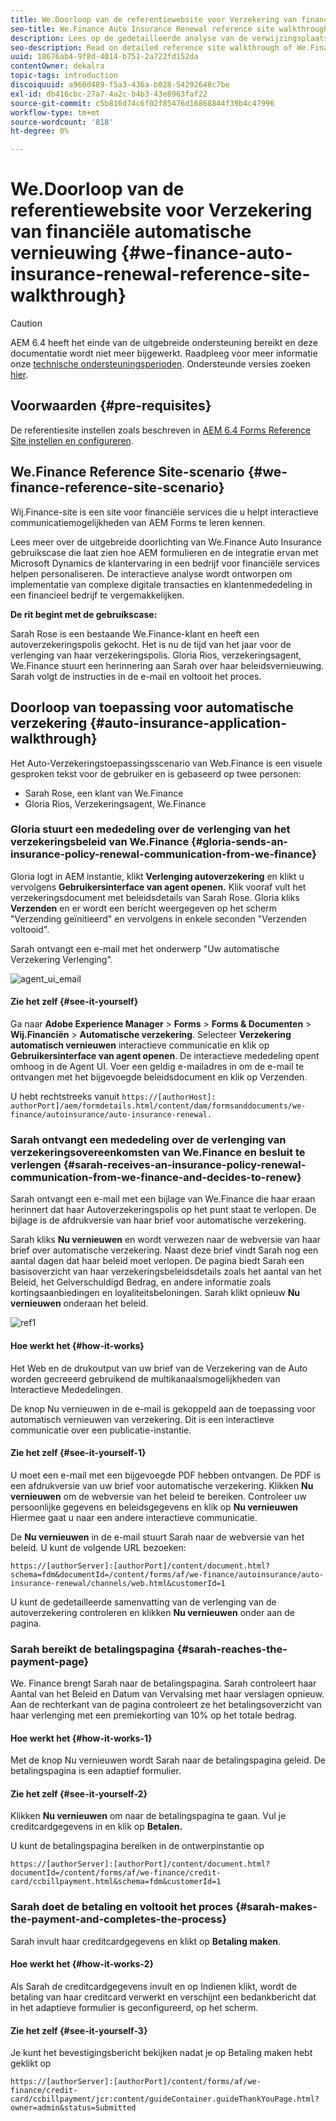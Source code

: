 ```yaml
---
title: We.Doorloop van de referentiewebsite voor Verzekering van financiële automatische vernieuwing
seo-title: We.Finance Auto Insurance Renewal reference site walkthrough
description: Lees op de gedetailleerde analyse van de verwijzingsplaats van Wij.Het gebruik van de AutoVerzekering van de Financiën geval dat toont hoe AEM vormen en zijn integratie met de Dynamica van Microsoft klantenervaring in een bedrijf van de financiële dienst helpen personaliseren.
seo-description: Read on detailed reference site walkthrough of We.Finance Auto Insurance use case which showcases how AEM forms and its integration with Microsoft Dynamics helps personalize customer experience in a financial service company.
uuid: 18676ab4-9f8d-4014-b751-2a722fd152da
contentOwner: dekalra
topic-tags: introduction
discoiquuid: a960d489-f5a3-436a-b028-54292648c7be
exl-id: db416cbc-27a7-4a2c-b4b3-43e8963faf22
source-git-commit: c5b816d74c6f02f85476d16868844f39b4c47996
workflow-type: tm+mt
source-wordcount: '818'
ht-degree: 0%

---
```


# We.Doorloop van de referentiewebsite voor Verzekering van financiële automatische vernieuwing {#we-finance-auto-insurance-renewal-reference-site-walkthrough}

>[!CAUTION]
>
>AEM 6.4 heeft het einde van de uitgebreide ondersteuning bereikt en deze documentatie wordt niet meer bijgewerkt. Raadpleeg voor meer informatie onze [technische ondersteuningsperioden](https://helpx.adobe.com/support/programs/eol-matrix.html). Ondersteunde versies zoeken [hier](https://experienceleague.adobe.com/docs/).

## Voorwaarden {#pre-requisites}

De referentiesite instellen zoals beschreven in [AEM 6.4 Forms Reference Site instellen en configureren](/help/forms/using/setup-reference-sites.md).

## We.Finance Reference Site-scenario  {#we-finance-reference-site-scenario}

Wij.Finance-site is een site voor financiële services die u helpt interactieve communicatiemogelijkheden van AEM Forms te leren kennen.

Lees meer over de uitgebreide doorlichting van We.Finance Auto Insurance gebruikscase die laat zien hoe AEM formulieren en de integratie ervan met Microsoft Dynamics de klantervaring in een bedrijf voor financiële services helpen personaliseren. De interactieve analyse wordt ontworpen om implementatie van complexe digitale transacties en klantenmededeling in een financieel bedrijf te vergemakkelijken.

**De rit begint met de gebruikscase:**

Sarah Rose is een bestaande We.Finance-klant en heeft een autoverzekeringspolis gekocht. Het is nu de tijd van het jaar voor de verlenging van haar verzekeringspolis. Gloria Rios, verzekeringsagent, We.Finance stuurt een herinnering aan Sarah over haar beleidsvernieuwing. Sarah volgt de instructies in de e-mail en voltooit het proces.

## Doorloop van toepassing voor automatische verzekering {#auto-insurance-application-walkthrough}

Het Auto-Verzekeringstoepassingsscenario van Web.Finance is een visuele gesproken tekst voor de gebruiker en is gebaseerd op twee personen:

* Sarah Rose, een klant van We.Finance
* Gloria Rios, Verzekeringsagent, We.Finance

### Gloria stuurt een mededeling over de verlenging van het verzekeringsbeleid van We.Finance {#gloria-sends-an-insurance-policy-renewal-communication-from-we-finance}

Gloria logt in AEM instantie, klikt **Verlenging autoverzekering** en klikt u vervolgens **Gebruikersinterface van agent openen.** Klik vooraf vult het verzekeringsdocument met beleidsdetails van Sarah Rose. Gloria kliks **Verzenden** en er wordt een bericht weergegeven op het scherm &quot;Verzending geïnitieerd&quot; en vervolgens in enkele seconden &quot;Verzenden voltooid&quot;.

Sarah ontvangt een e-mail met het onderwerp &quot;Uw automatische Verzekering Verlenging&quot;.

![agent_ui_email](assets/agent_ui_email.png)

#### Zie het zelf {#see-it-yourself}

Ga naar **Adobe Experience Manager** > **Forms** > **Forms &amp; Documenten** > **Wij.Financiën** > **Automatische verzekering**. Selecteer **Verzekering automatisch vernieuwen** interactieve communicatie en klik op **Gebruikersinterface van agent openen**. De interactieve mededeling opent omhoog in de Agent UI. Voer een geldig e-mailadres in om de e-mail te ontvangen met het bijgevoegde beleidsdocument en klik op Verzenden.

U hebt rechtstreeks vanuit `https://[authorHost]: authorPort]/aem/formdetails.html/content/dam/formsanddocuments/we-finance/autoinsurance/auto-insurance-renewal.`

### Sarah ontvangt een mededeling over de verlenging van verzekeringsovereenkomsten van We.Finance en besluit te verlengen {#sarah-receives-an-insurance-policy-renewal-communication-from-we-finance-and-decides-to-renew}

Sarah ontvangt een e-mail met een bijlage van We.Finance die haar eraan herinnert dat haar Autoverzekeringspolis op het punt staat te verlopen. De bijlage is de afdrukversie van haar brief voor automatische verzekering.

Sarah kliks **Nu vernieuwen** en wordt verwezen naar de webversie van haar brief over automatische verzekering. Naast deze brief vindt Sarah nog een aantal dagen dat haar beleid moet verlopen. De pagina biedt Sarah een basisoverzicht van haar verzekeringsbeleidsdetails zoals het aantal van het Beleid, het Gelverschuldigd Bedrag, en andere informatie zoals kortingsaanbiedingen en loyaliteitsbeloningen. Sarah klikt opnieuw **Nu vernieuwen** onderaan het beleid.

![ref1](assets/ref1.png)

#### Hoe werkt het {#how-it-works}

Het Web en de drukoutput van uw brief van de Verzekering van de Auto worden gecreeerd gebruikend de multikanaalsmogelijkheden van Interactieve Mededelingen.

De knop Nu vernieuwen in de e-mail is gekoppeld aan de toepassing voor automatisch vernieuwen van verzekering. Dit is een interactieve communicatie over een publicatie-instantie.

#### Zie het zelf {#see-it-yourself-1}

U moet een e-mail met een bijgevoegde PDF hebben ontvangen. De PDF is een afdrukversie van uw brief voor automatische verzekering. Klikken **Nu vernieuwen** om de webversie van het beleid te bereiken. Controleer uw persoonlijke gegevens en beleidsgegevens en klik op **Nu vernieuwen** Hiermee gaat u naar een andere interactieve communicatie.

De **Nu vernieuwen** in de e-mail stuurt Sarah naar de webversie van het beleid. U kunt de volgende URL bezoeken:

`https://[authorServer]:[authorPort]/content/document.html?schema=fdm&documentId=/content/forms/af/we-finance/autoinsurance/auto-insurance-renewal/channels/web.html&customerId=1`

U kunt de gedetailleerde samenvatting van de verlenging van de autoverzekering controleren en klikken **Nu vernieuwen** onder aan de pagina.

### Sarah bereikt de betalingspagina {#sarah-reaches-the-payment-page}

We. Finance brengt Sarah naar de betalingspagina. Sarah controleert haar Aantal van het Beleid en Datum van Vervalsing met haar verslagen opnieuw. Aan de rechterkant van de pagina controleert ze het betalingsoverzicht van haar verlenging met een premiekorting van 10% op het totale bedrag.

#### Hoe werkt het {#how-it-works-1}

Met de knop Nu vernieuwen wordt Sarah naar de betalingspagina geleid. De betalingspagina is een adaptief formulier.

#### Zie het zelf {#see-it-yourself-2}

Klikken **Nu vernieuwen** om naar de betalingspagina te gaan. Vul je creditcardgegevens in en klik op **Betalen.**

U kunt de betalingspagina bereiken in de ontwerpinstantie op

`https://[authorServer]:[authorPort]/content/document.html?documentId=/content/forms/af/we-finance/credit-card/ccbillpayment.html&schema=fdm&customerId=1`

### Sarah doet de betaling en voltooit het proces {#sarah-makes-the-payment-and-completes-the-process}

Sarah invult haar creditcardgegevens en klikt op **Betaling maken**.

#### Hoe werkt het {#how-it-works-2}

Als Sarah de creditcardgegevens invult en op Indienen klikt, wordt de betaling van haar creditcard verwerkt en verschijnt een bedankbericht dat in het adaptieve formulier is geconfigureerd, op het scherm.

#### Zie het zelf {#see-it-yourself-3}

Je kunt het bevestigingsbericht bekijken nadat je op Betaling maken hebt geklikt op

`https://[authorServer]:[authorPort]/content/forms/af/we-finance/credit-card/ccbillpayment/jcr:content/guideContainer.guideThankYouPage.html?owner=admin&status=Submitted`
